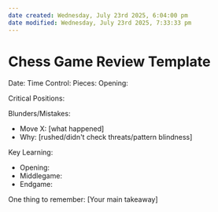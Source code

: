```yaml
---
date created: Wednesday, July 23rd 2025, 6:04:00 pm
date modified: Wednesday, July 23rd 2025, 7:33:33 pm
---
```


# Chess Game Review Template


Date: 
Time Control: 
Pieces:
Opening:

Critical Positions: 


Blunders/Mistakes:
- Move X: [what happened]
- Why: [rushed/didn't check threats/pattern blindness]

Key Learning:
- Opening: 
- Middlegame:
- Endgame:

One thing to remember: [Your main takeaway]
